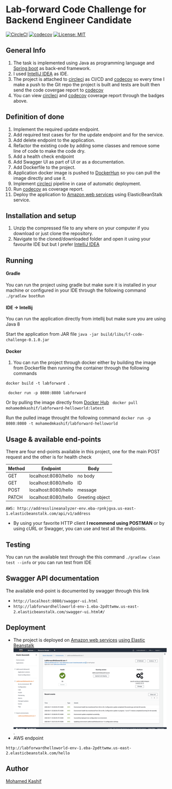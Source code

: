 # Lab-forward Code Challenge for Backend Engineer Candidate


[![CircleCI](https://circleci.com/gh/circleci/circleci-docs/tree/teesloane-patch-5.svg?style=svg)](https://circleci.com/gh/mohamedelkashif/lf-code-challenge)  [![codecov](https://codecov.io/gh/mohamedelkashif/addressline-analyzer/branch/master/graph/badge.svg)](https://codecov.io/gh/mohamedelkashif/addressline-analyzer) 
[![License: MIT](https://img.shields.io/badge/License-MIT-yellow.svg)](https://opensource.org/licenses/MIT)


## General Info
1. The task is implemented using Java as programming language and [Spring boot](http://spring.io/projects/spring-boot) as back-end framework.
2. I used [IntelliJ IDEA](https://www.jetbrains.com/idea/) as IDE.
3. The project is attached to [circleci](https://circleci.com/) as CI/CD and [codecov](https://codecov.io/) so every time I make a push to the Git repo the project is built and tests are built then send the code covergae report to [codecov](https://codecov.io/)
4. You can view [circleci](https://circleci.com/) and [codecov](https://codecov.io/) coverage report through the badges above.

## Definition of done
1. Implement the required update endpoint.
2. Add required test cases for for the update endpoint and for the service.
3. Add delete endpoint to the application.
4. Refactor the existing code by adding some classes and remove some line of code to make the code dry.
5. Add a health check endpoint
6. Add Swagger UI as part of UI or as a documentation.
7. Add Dockerfile to the project.
8. Application docker image is pushed to [DockerHun](https://hub.docker.com/) so you can pull the image directly and use it.
9. Implement [circleci](https://circleci.com/) pipeline in case of automatic deployment.
10. Run [codecov](https://codecov.io/) as coverage report.
11. Deploy the application to [Amazon web services](https://aws.amazon.com/) using ElasticBeanStalk service.


## Installation and setup
1. Unzip the compressed file to any where on your computer if you download or just clone the repository.
2. Navigate to the cloned/downloaded folder and open it using your favourite IDE but but I prefer [IntelliJ IDEA](https://www.jetbrains.com/idea/)

## Running

#### Gradle
You can run the project using gradle but make sure it is installed in your machine or configured in your IDE through the following command
`./gradlew bootRun` 

#### IDE -> Intellij
You can run the application directly from intellij but make sure you are using Java 8

Start the application from JAR file
`java -jar build/libs/lf-code-challenge-0.1.0.jar`

#### Docker
1. You can run the project through docker either by building the image from Dockerfile then running the container through the following commands
```
docker build -t labforward .
```
```
 docker run -p 8080:8080 labforward
```
 Or by pulling the image directly from [Docker Hub](https://hub.docker.com/) `
docker pull mohamedmkashif/labforward-helloworld:latest`

Run the pulled image throught the following command `docker run -p 8080:8080 -t mohamedmkashif/labforward-helloworld`

## Usage & available end-points
There are four end-points available in this project, one for the main POST request and the other is for health check

| Method        | Endpoint              | Body            |
| ------------- |:---------------------:| --------------- |   
| GET           | localhost:8080/hello  | no body         |
| GET           | localhost:8080/hello  | ID              |
| POST          | localhost:8080/hello  | message         |
| PATCH         | localhost:8080/hello  | Greeting object |


```
AWS: http://addresslineanalyzer-env.eba-rpnkjgva.us-east-1.elasticbeanstalk.com/api/v1/address
```


- By using your favorite HTTP client **I recommend using POSTMAN** or by using cURL or Swagger, you can use and test all the endpoints.


## Testing
You can run the available test through the this command `./gradlew clean test --info` or you can run test from IDE

## Swagger API documentation
The available end-point is documented by swagger through this link 

- `http://localhost:8080/swagger-ui.html`
- `http://labforwardhelloworld-env-1.eba-2pdttwmw.us-east-2.elasticbeanstalk.com/swagger-ui.html#/`

## Deployment
* The project is deployed on [Amazon web services](https://aws.amazon.com/) [using Elastic Beanstalk](https://aws.amazon.com/elasticbeanstalk/) ![AWS deployment](/docs/AWS-deployment.png).
* AWS endpoint 
```
http://labforwardhelloworld-env-1.eba-2pdttwmw.us-east-2.elasticbeanstalk.com/hello
```

## Author
[Mohamed Kashif](mailto:mohammedd.kashiff@gmail.com)


